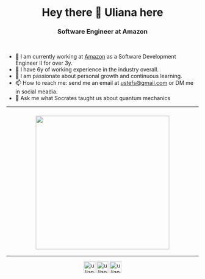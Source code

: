 <h1 align="center">Hey there 👋 Uliana here</h1>
<h3 align="center">Software Engineer at Amazon</h3>

&nbsp;

- 🔭 I am currently working at [Amazon](https://en.wikipedia.org/wiki/Amazon_(company)) as a Software Development Engineer II for over 3y. 
- 💼 I have 6y of working experience in the industry overall. 
- 🌱 I am passionate about personal growth and continuous learning. 
- 📫 How to reach me: send me an email at ustefs@gmail.com or DM me in social meadia.
- 💬 Ask me what Socrates taught us about quantum mechanics

---

<h3 align="center">
<a href="https://git.io/streak-stats"><img src="http://github-readme-streak-stats.herokuapp.com?user=UlianaStefanishyna&theme=highcontrast&hide_border=true" width="350" /></a>
</h3>

---


<p align="center">
<a href="https://twitter.com/uliana_stef" target="blank"><img align="center" src="https://cdn.jsdelivr.net/npm/simple-icons@3.0.1/icons/twitter.svg" alt="uliana_stef" height="30" width="30" /></a>
<a href="https://linkedin.com/in/ulianastefanishyna" target="blank"><img align="center" src="https://cdn.jsdelivr.net/npm/simple-icons@3.0.1/icons/linkedin.svg" alt="ulianastefanishyna" height="30" width="30" /></a>
<a href="https://instagram.com/uliana_stefanishyna" target="blank"><img align="center" src="https://cdn.jsdelivr.net/npm/simple-icons@3.0.1/icons/instagram.svg" alt="uliana_stefanishyna" height="30" width="30" /></a>
</p>

<!--
![Metrics](https://metrics.lecoq.io/UlianaStefanishyna?template=classic&followup=1&isocalendar=1&isocalendar.duration=half-year&config.timezone=Europe%2FDublin&config.animated=true)
**UlianaStefanishyna/UlianaStefanishyna** is a ✨ _special_ ✨ repository because its `README.md` (this file) appears on your GitHub profile.
| ![Uliana's Github Stats](https://github-readme-stats.vercel.app/api?username=UlianaStefanishyna&show_icons=true&theme=gotham&count_private=true) | 
![Ulianas's Wakatime Stats](https://github-readme-stats.vercel.app/api/wakatime?username=UlianaStefanishyna&layout=compact&theme=gotham) |
Here are some ideas to get you started:

- 🔭 I’m currently working on ...
- 🌱 I’m currently learning ...
- 👯 I’m looking to collaborate on ...
- 🤔 I’m looking for help with ...
- 💬 Ask me about ...
- 📫 How to reach me: ...
- 😄 Pronouns: ...
- ⚡ Fun fact: ...
-->
